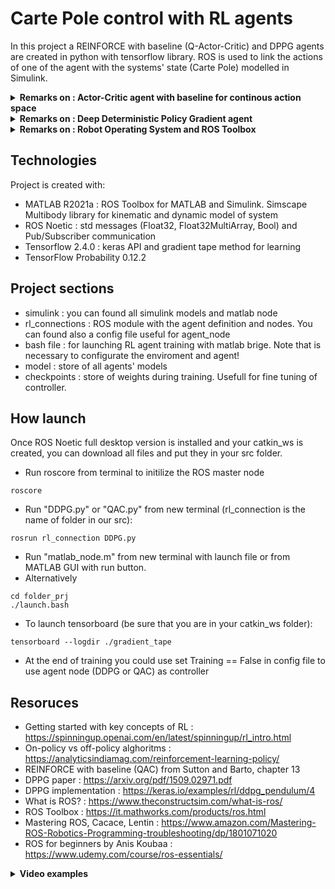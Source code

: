 # Carte Pole control with RL agents

In this project a REINFORCE with baseline (Q-Actor-Critic) and DPPG agents are created in python with tensorflow library. ROS is used to link the actions of one of the agent with the systems' state (Carte Pole) modelled in Simulink. 

<details>
<summary><strong>Remarks on : Actor-Critic agent with baseline for continous action space</strong></summary>
  
Unlike many other RL algorithms that parameterize the value functions (Q learning, SARSA, DQN etc.) and derive the policy from the optimal value function using off-policy or on-policy methods (check in resources for details), the **Policy gradient algorithms** use a neural network or a function (to be more general) to estimate directly the policy. To do this the core idea is to maximize the V function, so for use a **gradient ascent** this function must be differentiable, this means that the policy will be a softmax, a gaussian distribution or a neural network (it depends if action space is discrete or continous). REINFORCE is a popular algortihms (check resources for more details) that use the **temporal difference error** coming from Bellamn equation to calculate the gradient:
  
  ![immagine](https://user-images.githubusercontent.com/97847032/161729301-381c7cdd-380e-44ba-b2a8-96608dc95b01.png)

Where Gt is the comulative discounted reward at each time step, The learning algortihms look like:
  
  ![immagine](https://user-images.githubusercontent.com/97847032/161730201-49d4261c-0836-4496-87c8-6d5fbd618a5b.png)

But also if the policy gradients methods could be simple to implement, the major backside is the high variance caused by the calculation of returns (or reward). A common way to reduce variance is subtract a **baseline b(s)** from the returns in the policy gradient that does not depend from the action taken from policy in this way it mustn’t introduce any bias to the policy gradient. This could be also a random number, but a great candidate to use like baseline is the the value function itself! 
  
  ![immagine](https://user-images.githubusercontent.com/97847032/161731662-5c5e3308-63fb-4ad6-a85e-b05e61c59462.png)

 
 This bring to a new kind of agent called **actor-critic**, in which the actor is the part of the agent that take the action, and the critic is the part that evaluate how the state (or the pair of (action,state)) is good. If we use as baseline the value Q(s,a) we obtain a Q-Actor-Critic agent. The goal is to minimize the TD error for the critic and use PG algorithm for the actor, like shown before. 
  
  If we are talking about Deep Reinforcement Learning, we have to train 2 differents networks:
  
  ![immagine](https://user-images.githubusercontent.com/97847032/161732104-cdcd655b-66b8-4183-b8d9-3f0071b46d50.png)
  
  Now if the action space is discrete, we could use a softmax activation function in the last layer of actor network, otherwise we have to split our actor network in 2 output with dimension equal to n (number of actions) one for predict the mean of a gaussian distribution and another to predict the ln(std) (beacuse it allow us to predict any value) and we will use these 2 parameters to sample an action according with this distribution (this for all sample in the mu-vector and ln(std)-vector output). This is the different between a **categorical policy** and **fiagonal gaussian policy** for a **stochastic policy**

</details>


<details>
<summary><strong>Remarks on : Deep Deterministic Policy Gradient agent</strong></summary>
In this case we have 4 networks:
  
* Actor network that predict direcrtly the action istead predict [mu,std] of a gaussian distribution
* Target Actor
* Q network, quite similar to baseline network in AC agent
* Target Q network
 
  The target networks are time-delayed copies of their original networks that we use to upgrade weights in quite stable way. In methods that do not use target networks, the update equations of the network are interdependent on the values calculated by the network itself, which makes it prone to divergence.
  
* DDPG is an off-policy algorithm, because is a sort of extension of Q-learning.
* DDPG can only be used for environments with continuous action spaces.
* DDPG can be thought of as being deep Q-learning for continuous action spaces.
  
 Recap the Bellman equation describing the optimal action-value function in Q-learning algorithm (like you can see is off-policy):
  
  ![immagine](https://user-images.githubusercontent.com/97847032/161815819-fda3b998-3262-4dd7-9272-a77af8217b61.png)

  If Q(s,a) function is approximated by a neural network we could use a mean-squared Bellman error (MSBE) function to train it (like for the critic of QAC) :
  
  ![immagine](https://user-images.githubusercontent.com/97847032/161816035-5129143c-64e2-4207-b802-783d59b3ba45.png)

 At this point we have to add 2 stuff respect to Q-learning:
  * A buffer to store all trajectory
  * Q(s',a') is called **target network**
  
  In DQN-based algorithms, the target network is just copied over from the main network every some-fixed-number of steps. In DDPG-style algorithms, the target network is updated once per main network update by polyak averaging. 
  
  ![immagine](https://user-images.githubusercontent.com/97847032/161816839-c2e25d02-22a1-4852-a37d-2e01bfd25e99.png)

  Policy learning in DDPG is fairly simple. We want to learn a deterministic policy which gives the action that maximizes Q(s,a). Because the action space is continuous, and we assume the Q-function is differentiable with respect to action, we can just perform gradient ascent (with respect to policy parameters only) to solve
  
![immagine](https://user-images.githubusercontent.com/97847032/161816871-630ae12e-4005-44fb-b003-342a10df0535.png)
 
 Once DDPG is a off-policy algortihms and the policy is **deterministic** (not stochastic like QAC), if the agent were to explore on-policy, in the beginning it would probably not try a wide enough variety of actions to find useful learning signals. To make DDPG policies explore better, we add white noise to their actions at training time.
  
 ![immagine](https://user-images.githubusercontent.com/97847032/161817384-95e84e9e-035b-420d-9ffc-360db622cc6b.png)

  ![immagine](https://user-images.githubusercontent.com/97847032/161817856-c267ee10-c504-48a2-9663-cb6657ca038d.png)

</details>

<details>
<summary><strong>Remarks on : Robot Operating System and ROS Toolbox</strong></summary>
ROS stands for Robot Operating System. Even if it says so, ROS is not a real operating system since it goes on top of Linux Ubuntu. ROS is a framework on top of the O.S. that allows it to abstract the hardware from the software. This means you can think in terms of software for all the hardware of the robot. ROS has a communication protocol, principally based on publisher/subscriber (but not only), that allow you to send a message from your software module (one node) to robot controller (another node) using special messages and topics.
  
  ![immagine](https://user-images.githubusercontent.com/97847032/161818837-d60a50a4-85f1-499c-b785-45024f89cfe6.png)
  
  ROS Toolbox allow you to exchange messages from differents nodes deployed everywhere (on a HPC SBC, IPC,..) with MATLAB ecosystem. 
  
  ![immagine](https://user-images.githubusercontent.com/97847032/161819124-17971d79-9402-4597-88c5-6f5f6e90347e.png)

  Once a node is created with python ROS API (rospy) and another one is created with MATLAB (in the same computer, but also in other one) these can communicate using standard messages once topics are defined. In the resource you will find a book and some courses to getting started with ROS.

 </details>
 
## Technologies
Project is created with:
* MATLAB R2021a : ROS Toolbox for MATLAB and Simulink. Simscape Multibody library for kinematic and dynamic model of system
* ROS Noetic : std messages (Float32, Float32MultiArray, Bool) and Pub/Subscriber communication
* Tensorflow 2.4.0 : keras API and gradient tape method for learning
* TensorFlow Probability 0.12.2

## Project sections
* simulink : you can found all simulink models and matlab node
* rl_connections : ROS module with the agent definition and nodes. You can found also a config file useful for agent_node
* bash file : for launching RL agent training with matlab brige. Note that is necessary to configurate the enviroment and agent!
* model : store of all agents' models
* checkpoints : store of weights during training. Usefull for fine tuning of controller.

## How launch
Once ROS Noetic full desktop version is installed and your catkin_ws is created, you can download all files and put they in your src folder. 

* Run roscore from terminal to initilize the ROS master node
```
roscore
```
* Run "DDPG.py" or "QAC.py" from new terminal (rl_connection is the name of folder in our src):
```
rosrun rl_connection DDPG.py
```
* Run "matlab_node.m" from new terminal with launch file or from MATLAB GUI with run button.
* Alternatively
```
cd folder_prj
./launch.bash
```
* To launch tensorboard (be sure that you are in your catkin_ws folder):
```
tensorboard --logdir ./gradient_tape
```
* At the end of training you could use set Training == False in config file to use agent node (DDPG or QAC) as controller

## Resoruces

* Getting started with key concepts of RL : https://spinningup.openai.com/en/latest/spinningup/rl_intro.html
* On-policy vs off-policy alghoritms : https://analyticsindiamag.com/reinforcement-learning-policy/
* REINFORCE with baseline (QAC) from Sutton and Barto, chapter 13
* DPPG paper : https://arxiv.org/pdf/1509.02971.pdf 
* DPPG implementation : https://keras.io/examples/rl/ddpg_pendulum/4
* What is ROS? : https://www.theconstructsim.com/what-is-ros/
* ROS Toolbox : https://it.mathworks.com/products/ros.html
* Mastering ROS, Cacace, Lentin : https://www.amazon.com/Mastering-ROS-Robotics-Programming-troubleshooting/dp/1801071020
* ROS for beginners by Anis Koubaa : https://www.udemy.com/course/ros-essentials/

<details>
<summary><strong>Video examples </strong></summary>
  
https://user-images.githubusercontent.com/97847032/158992913-9c8decd3-f4b2-4580-b80f-9d37c355f094.mp4



https://user-images.githubusercontent.com/97847032/158999496-45d29e59-8d7f-4827-a172-86489c18e255.mp4

</details>




